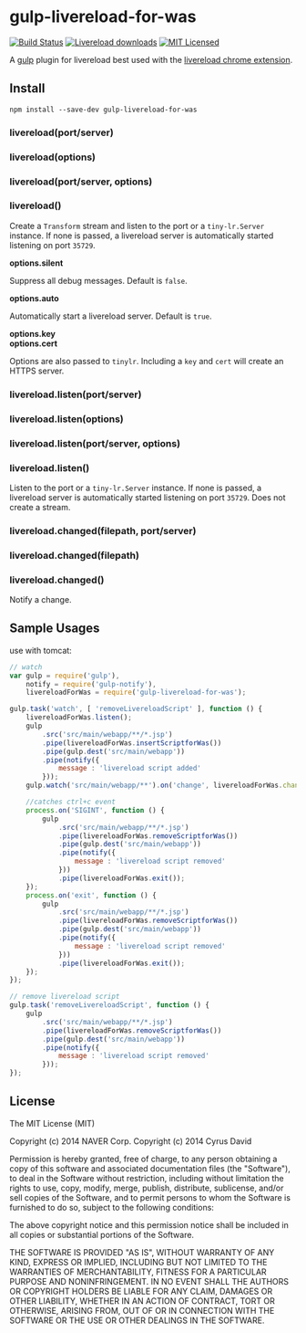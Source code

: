 gulp-livereload-for-was
===

[![Build Status](http://img.shields.io/travis/iamdenny/gulp-livereload-for-was/master.svg?style=flat)](https://travis-ci.org/iamdenny/gulp-livereload-for-was) [![Livereload downloads](http://img.shields.io/npm/dm/gulp-livereload-for-was.svg?style=flat)](https://www.npmjs.org/package/gulp-livereload-for-was) [![MIT Licensed](http://img.shields.io/badge/license-MIT-blue.svg?style=flat)](#license)

A [gulp](https://github.com/gulpjs/gulp) plugin for livereload best used with the [livereload chrome extension](https://chrome.google.com/webstore/detail/livereload/jnihajbhpnppcggbcgedagnkighmdlei).

Install
---

```
npm install --save-dev gulp-livereload-for-was
```

### livereload(port/server)
### livereload(options)
### livereload(port/server, options)
### livereload()


Create a `Transform` stream and listen to the port or a `tiny-lr.Server` instance.  If none is passed, a livereload server is automatically started listening on port `35729`.


**options.silent**

Suppress all debug messages. Default is `false`.

**options.auto**

Automatically start a livereload server. Default is `true`.

**options.key**<br>
**options.cert**

Options are also passed to `tinylr`. Including a `key` and `cert` will create an HTTPS server.

### livereload.listen(port/server)
### livereload.listen(options)
### livereload.listen(port/server, options)
### livereload.listen()

Listen to the port or a `tiny-lr.Server` instance.  If none is passed, a livereload server is automatically started listening on port `35729`. Does not create a stream.

### livereload.changed(filepath, port/server)
### livereload.changed(filepath)
### livereload.changed()

Notify a change.

Sample Usages
---

use with tomcat:

```javascript
// watch
var gulp = require('gulp'),
    notify = require('gulp-notify'),
    livereloadForWas = require('gulp-livereload-for-was');

gulp.task('watch', [ 'removeLivereloadScript' ], function () {
    livereloadForWas.listen();
    gulp
        .src('src/main/webapp/**/*.jsp')
        .pipe(livereloadForWas.insertScriptforWas())
        .pipe(gulp.dest('src/main/webapp'))
        .pipe(notify({
            message : 'livereload script added'
        }));
    gulp.watch('src/main/webapp/**').on('change', livereloadForWas.changed);

    //catches ctrl+c event
    process.on('SIGINT', function () {
        gulp
            .src('src/main/webapp/**/*.jsp')
            .pipe(livereloadForWas.removeScriptforWas())
            .pipe(gulp.dest('src/main/webapp'))
            .pipe(notify({
                message : 'livereload script removed'
            }))
            .pipe(livereloadForWas.exit());
    });
    process.on('exit', function () {
        gulp
            .src('src/main/webapp/**/*.jsp')
            .pipe(livereloadForWas.removeScriptforWas())
            .pipe(gulp.dest('src/main/webapp'))
            .pipe(notify({
                message : 'livereload script removed'
            }))
            .pipe(livereloadForWas.exit());
    });
});

// remove livereload script
gulp.task('removeLivereloadScript', function () {
    gulp
        .src('src/main/webapp/**/*.jsp')
        .pipe(livereloadForWas.removeScriptforWas())
        .pipe(gulp.dest('src/main/webapp'))
        .pipe(notify({
            message : 'livereload script removed'
        }));
});

```

License
---

The MIT License (MIT)

Copyright (c) 2014 NAVER Corp.
Copyright (c) 2014 Cyrus David

Permission is hereby granted, free of charge, to any person obtaining a copy of this software and associated documentation files (the "Software"), to deal in the Software without restriction, including without limitation the rights to
use, copy, modify, merge, publish, distribute, sublicense, and/or sell copies of the Software, and to permit persons to whom the Software is furnished to do so, subject to the following conditions:

The above copyright notice and this permission notice shall be included in all copies or substantial portions of the Software.

THE SOFTWARE IS PROVIDED "AS IS", WITHOUT WARRANTY OF ANY KIND, EXPRESS OR IMPLIED, INCLUDING BUT NOT LIMITED TO THE WARRANTIES OF MERCHANTABILITY, FITNESS FOR A PARTICULAR PURPOSE AND NONINFRINGEMENT. IN NO EVENT SHALL THE AUTHORS OR
COPYRIGHT HOLDERS BE LIABLE FOR ANY CLAIM, DAMAGES OR OTHER LIABILITY, WHETHER IN AN ACTION OF CONTRACT, TORT OR OTHERWISE, ARISING FROM, OUT OF OR IN CONNECTION WITH THE SOFTWARE OR THE USE OR OTHER DEALINGS IN THE SOFTWARE.